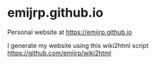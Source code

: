 emijrp.github.io
================

Personal website at https://emijrp.github.io

I generate my website using this wiki2html script https://github.com/emijrp/wiki2html
